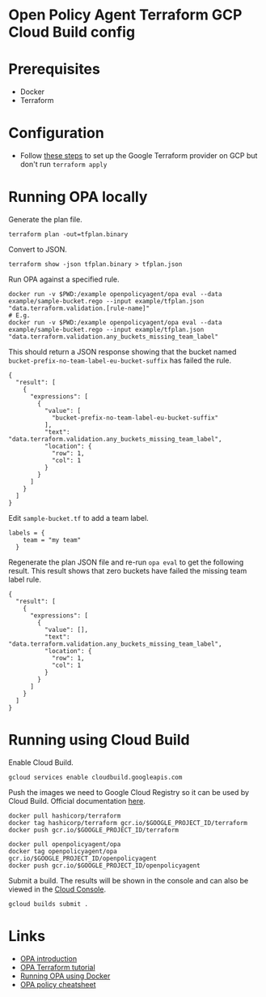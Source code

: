 # Open Policy Agent Terraform GCP Cloud Build config

# Prerequisites

- Docker
- Terraform

# Configuration 
- Follow [these steps](https://github.com/philjhale/terraform-gcp-config) to set up the Google Terraform provider on GCP but don't run `terraform apply`

# Running OPA locally

Generate the plan file.
```
terraform plan -out=tfplan.binary
```

Convert to JSON.
```
terraform show -json tfplan.binary > tfplan.json
```

Run OPA against a specified rule.
```
docker run -v $PWD:/example openpolicyagent/opa eval --data example/sample-bucket.rego --input example/tfplan.json "data.terraform.validation.[rule-name]"
# E.g.
docker run -v $PWD:/example openpolicyagent/opa eval --data example/sample-bucket.rego --input example/tfplan.json "data.terraform.validation.any_buckets_missing_team_label"
```

This should return a JSON response showing that the bucket named `bucket-prefix-no-team-label-eu-bucket-suffix` has failed the rule.
```
{
  "result": [
    {
      "expressions": [
        {
          "value": [
            "bucket-prefix-no-team-label-eu-bucket-suffix"
          ],
          "text": "data.terraform.validation.any_buckets_missing_team_label",
          "location": {
            "row": 1,
            "col": 1
          }
        }
      ]
    }
  ]
}
```

Edit `sample-bucket.tf` to add a team label.

```
labels = {
    team = "my team"
  }
```

Regenerate the plan JSON file and re-run `opa eval` to get the following result. This result shows that zero buckets have failed the missing team label rule.
```
{
  "result": [
    {
      "expressions": [
        {
          "value": [],
          "text": "data.terraform.validation.any_buckets_missing_team_label",
          "location": {
            "row": 1,
            "col": 1
          }
        }
      ]
    }
  ]
}
```

# Running using Cloud Build

Enable Cloud Build.
```
gcloud services enable cloudbuild.googleapis.com 
```

Push the images we need to Google Cloud Registry so it can be used by Cloud Build. Official documentation [here](https://cloud.google.com/container-registry/docs/pushing-and-pulling?hl=en_GB&_ga=2.159862335.-366884061.1571845612).

```
docker pull hashicorp/terraform
docker tag hashicorp/terraform gcr.io/$GOOGLE_PROJECT_ID/terraform
docker push gcr.io/$GOOGLE_PROJECT_ID/terraform

docker pull openpolicyagent/opa
docker tag openpolicyagent/opa gcr.io/$GOOGLE_PROJECT_ID/openpolicyagent
docker push gcr.io/$GOOGLE_PROJECT_ID/openpolicyagent
```

Submit a build. The results will be shown in the console and can also be viewed in the [Cloud Console](https://console.cloud.google.com/cloud-build).
```
gcloud builds submit .
```

# Links

- [OPA introduction](https://www.openpolicyagent.org/docs/latest/)
- [OPA Terraform tutorial](https://www.openpolicyagent.org/docs/latest/terraform/)
- [Running OPA using Docker](https://www.openpolicyagent.org/docs/latest/deployments/#running-with-docker)
- [OPA policy cheatsheet](https://www.openpolicyagent.org/docs/latest/policy-cheatsheet/)